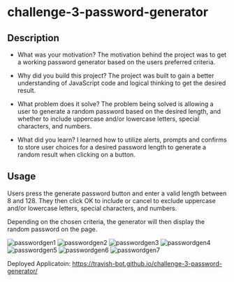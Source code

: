 # challenge-3-password-generator

## Description

- What was your motivation?
The motivation behind the project was to get a working password generator based on the users preferred criteria.

- Why did you build this project?
The project was built to gain a better understanding of JavaScript code and logical thinking to get the desired result.

- What problem does it solve?
The problem being solved is allowing a user to generate a random password based on the desired length, and whether to include uppercase and/or lowercase letters, special characters, and numbers.

- What did you learn?
I learned how to utilize alerts, prompts and confirms to store user choices for a desired password length to generate a random result when clicking on a button.

## Usage

Users press the generate password button and enter a valid length between 8 and 128. They then click OK to include or cancel to exclude uppercase and/or lowercase letters, special characters, and numbers.

Depending on the chosen criteria, the generator will then display the random password on the page. 

![passwordgen1](https://user-images.githubusercontent.com/79767820/218344804-89ca72c5-7365-49cf-888b-2c7058aa098f.png)
![passwordgen2](https://user-images.githubusercontent.com/79767820/218344806-934f88c6-59cb-4533-8d93-9595be7fcb0c.png)
![passwordgen3](https://user-images.githubusercontent.com/79767820/218344807-945fc9d2-c0a9-4028-aefc-eea16e30d896.png)
![passwordgen4](https://user-images.githubusercontent.com/79767820/218344808-f52826c2-9961-4271-b80a-60e46118a3f3.png)
![passwordgen5](https://user-images.githubusercontent.com/79767820/218344810-dd126668-3016-42d2-9112-82729c8a728d.png)
![passwordgen6](https://user-images.githubusercontent.com/79767820/218344815-aa32517d-2701-4797-8f83-8ad89267ddaf.png)
![passwordgen7](https://user-images.githubusercontent.com/79767820/218344820-7925b7cb-b85a-462c-a486-41da88d4a0bc.png)

Deployed Applicatoin: https://travish-bot.github.io/challenge-3-password-generator/
